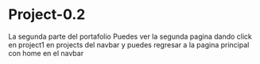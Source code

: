 # Project-0.2
La segunda parte del portafolio
Puedes ver la segunda pagina  dando click en project1  en projects del navbar y puedes regresar a la pagina principal con  home en el navbar
